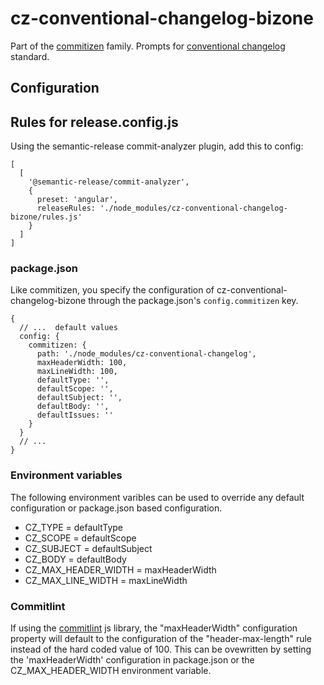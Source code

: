 # cz-conventional-changelog-bizone

Part of the [commitizen](https://github.com/commitizen/cz-cli) family. Prompts for [conventional changelog](https://github.com/conventional-changelog/conventional-changelog) standard.

## Configuration

## Rules for release.config.js

Using the semantic-release commit-analyzer plugin, add this to config:

```json5
[
  [
    '@semantic-release/commit-analyzer',
    {
      preset: 'angular',
      releaseRules: './node_modules/cz-conventional-changelog-bizone/rules.js'
    }
  ]
]
```

### package.json

Like commitizen, you specify the configuration of cz-conventional-changelog-bizone through the package.json's `config.commitizen` key.

```json5
{
  // ...  default values
  config: {
    commitizen: {
      path: './node_modules/cz-conventional-changelog',
      maxHeaderWidth: 100,
      maxLineWidth: 100,
      defaultType: '',
      defaultScope: '',
      defaultSubject: '',
      defaultBody: '',
      defaultIssues: ''
    }
  }
  // ...
}
```

### Environment variables

The following environment varibles can be used to override any default configuration or package.json based configuration.

- CZ_TYPE = defaultType
- CZ_SCOPE = defaultScope
- CZ_SUBJECT = defaultSubject
- CZ_BODY = defaultBody
- CZ_MAX_HEADER_WIDTH = maxHeaderWidth
- CZ_MAX_LINE_WIDTH = maxLineWidth

### Commitlint

If using the [commitlint](https://github.com/conventional-changelog/commitlint) js library, the "maxHeaderWidth" configuration property will default to the configuration of the "header-max-length" rule instead of the hard coded value of 100. This can be ovewritten by setting the 'maxHeaderWidth' configuration in package.json or the CZ_MAX_HEADER_WIDTH environment variable.
